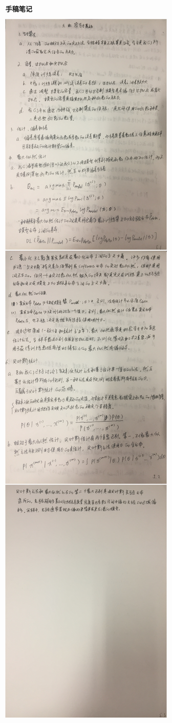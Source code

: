 ## 手稿笔记

![机器学习基础](readme/机器学习基础_01.jpg)
![机器学习基础](readme/机器学习基础_02.jpg)
![机器学习基础](readme/机器学习基础_03.jpg)